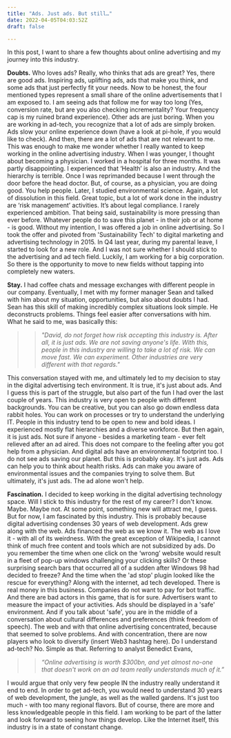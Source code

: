 ```yaml
---
title: "Ads. Just ads. But still…"
date: 2022-04-05T04:03:52Z
draft: false

---
```


In this post, I want to share a few thoughts about online advertising and my journey into this industry.

**Doubts.** Who loves ads? Really, who thinks that ads are great? Yes, there are good ads. Inspiring ads, uplifting ads, ads that make you think, and some ads that just perfectly fit your needs. Now to be honest, the four mentioned types represent a small share of the online advertisements that I am exposed to. I am seeing ads that follow me for way too long (Yes, conversion rate, but are you also checking incrementality? Your frequency cap is my ruined brand experience). Other ads are just boring. When you are working in ad-tech, you recognize that a lot of ads are simply broken. Ads slow your online experience down (have a look at pi-hole, if you would like to check). And then, there are a lot of ads that are not relevant to me.
This was enough to make me wonder whether I really wanted to keep working in the online advertising industry. When I was younger, I thought about becoming a physician. I worked in a hospital for three months. It was partly disappointing. I experienced that ‘Health’ is also an industry. And the hierarchy is terrible. Once I was reprimanded because I went through the door before the head doctor. But, of course, as a physician, you are doing good. You help people.
Later, I studied environmental science. Again, a lot of dissolution in this field. Great topic, but a lot of work done in the industry are ‘risk management’ activities. It’s about legal compliance. I rarely experienced ambition. That being said, sustainability is more pressing than ever before. Whatever people do to save this planet - in their job or at home - is good.
Without my intention, I was offered a job in online advertising. So I took the offer and pivoted from 'Sustainability Tech' to digital marketing and advertising technology in 2015.
In Q4 last year, during my parental leave, I started to look for a new role. And I was not sure whether I should stick to the advertising and ad tech field. Luckily, I am working for a big corporation. So there is the opportunity to move to new fields without tapping into completely new waters.

**Stay.** I had coffee chats and message exchanges with different people in our company. Eventually, I met with my former manager Sean and talked with him about my situation, opportunities, but also about doubts I had. Sean has this skill of making incredibly complex situations look simple. He deconstructs problems. Things feel easier after conversations with him. What he said to me, was basically this:

>> *"David, do not forget how risk accepting this industry is. After all, it is just ads. We are not saving anyone's life. With this, people in this industry are willing to take a lot of risk. We can move fast. We can experiment. Other industries are very different with that regards."*

This conversation stayed with me, and ultimately led to my decision to stay in the digital advertising tech environment.
It is true, it's just about ads. And I guess this is part of the struggle, but also part of the fun I had over the last couple of years. This industry is very open to people with different backgrounds. You can be creative, but you can also go down endless data rabbit holes. You can work on processes or try to understand the underlying IT. People in this industry tend to be open to new and bold ideas. I experienced mostly flat hierarchies and a diverse workforce.
But then again, it is just ads. Not sure if anyone - besides a marketing team - ever felt relieved after an ad aired. This does not compare to the feeling after you got help from a physician. And digital ads have an environmental footprint too. I do not see ads saving our planet.
But this is probably okay. It's just ads. Ads can help you to think about health risks. Ads can make you aware of environmental issues and the companies trying to solve them. But ultimately, it's just ads. The ad alone won't help.

**Fascination.** I decided to keep working in the digital advertising technology space. Will I stick to this industry for the rest of my career? I don't know. Maybe. Maybe not. At some point, something new will attract me, I guess. But for now, I am fascinated by this industry. This is probably because digital advertising condenses 30 years of web development. Ads grew along with the web. Ads financed the web as we know it. The web as I love it - with all of its weirdness. With the great exception of Wikipedia, I cannot think of much free content and tools which are not subsidized by ads. Do you remember the time when one click on the ‘wrong’ website would result in a fleet of pop-up windows challenging your clicking skills? Or these surprising search bars that occurred all of a sudden after Windows 98 had decided to freeze? And the time when the 'ad stop' plugin looked like the rescue for everything? Along with the internet, ad tech developed. There is real money in this business. Companies do not want to pay for bot traffic. And there are bad actors in this game, that is for sure. Advertisers want to measure the impact of your activities. Ads should be displayed in a 'safe' environment. And if you talk about 'safe', you are in the middle of a conversation about cultural differences and preferences (think freedom of speech). The web and with that online advertising concentrated, because that seemed to solve problems. And with concentration, there are now players who look to diversify (insert Web3 hashtag here).
Do I understand ad-tech? No. Simple as that. Referring to analyst Benedict Evans, 

>> *“Online advertising is worth $300bn, and yet almost no-one that doesn't work on an ad team really understands much of it.”* 

I would argue that only very few people IN the industry really understand it end to end. In order to get ad-tech, you would need to understand 30 years of web development, the jungle, as well as the walled gardens. It's just too much - with too many regional flavors. But of course, there are more and less knowledgeable people in this field. I am working to be part of the latter and look forward to seeing how things develop. Like the Internet itself, this industry is in a state of constant change.

